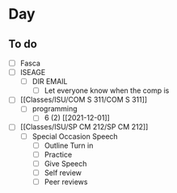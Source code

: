 

# Day 

## To do
- [ ] Fasca
- [ ] ISEAGE
	- [ ] DIR EMAIL 
		- [ ] Let everyone know when the comp is
- [ ] [[Classes/ISU/COM S 311/COM S 311]]
	- [ ] programming
		- [ ] 6 (2) [[2021-12-01]]
- [ ] [[Classes/ISU/SP CM 212/SP CM 212]]
	- [ ] Special Occasion Speech
		- [ ]  Outline Turn in
		- [ ]  Practice 
		- [ ]  Give Speech
		- [ ]  Self review
		- [ ]  Peer reviews 
